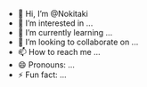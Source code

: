 - 👋 Hi, I’m @Nokitaki
- 👀 I’m interested in ...
- 🌱 I’m currently learning ...
- 💞️ I’m looking to collaborate on ...
- 📫 How to reach me ...
- 😄 Pronouns: ...
- ⚡ Fun fact: ...

<!---
Nokitaki/Nokitaki is a ✨ special ✨ repository because its `README.md` (this file) appears on your GitHub profile.
You can click the Preview link to take a look at your changes.
--->
